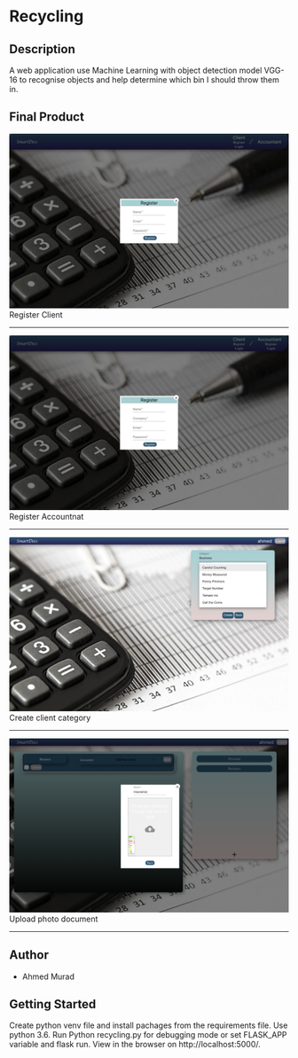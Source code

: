 Recycling
=========

## Description
A web application use Machine Learning with object detection model VGG-16 to recognise objects and help determine which bin I should throw them in.


## Final Product

![Image description](https://github.com/muraahm/smart-docs/blob/master/Docs/img1.png)
Register Client
- - -

![Image description](https://github.com/muraahm/smart-docs/blob/master/Docs/img2.png)
Register Accountnat
- - -

![Image description](https://github.com/muraahm/smart-docs/blob/master/Docs/img3.png)
Create client category
- - -

![Image description](https://github.com/muraahm/smart-docs/blob/master/Docs/img4.png)
Upload photo document
- - -


## Author

- Ahmed Murad


## Getting Started

Create python venv file and install pachages from the requirements file.
Use python 3.6.
Run Python recycling.py for debugging mode or set FLASK_APP variable and flask run.
View in the browser on http://localhost:5000/.

